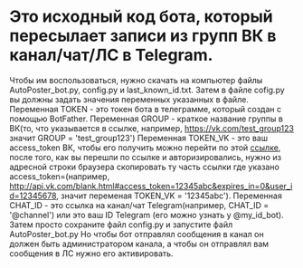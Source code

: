 
# **Это исходный код бота, который пересылает записи из групп ВК в канал/чат/ЛС в Telegram.** 
Чтобы им воспользоваться, нужно скачать на компьютер файлы AutoPoster_bot.py, config.py и last_known_id.txt. Затем в файле cofig.py вы должны задать значения переменных указанных в файле.
Переменная TOKEN - это токен бота в телеграмме, который создан с помощью BotFather. 
Переменная GROUP - краткое название группы в ВК(то, что указывается в ссылке, например, https://vk.com/test_group123 значит GROUP = 'test_group123')
Переменная TOKEN_VK - это ваш access_token ВК, чтобы его получить можно перейти по этой [ссылке](https://oauth.vk.com/authorize?client_id=2890984&scope=notify,photos,friends,audio,video,notes,pages,docs,status,questions,offers,wall,groups,messages,notifications,stats,ads,offline&redirect_uri=http://api.vk.com/blank.html&display=page&response_type=token), после того, как вы перешли по ссылке и авторизировались, нужно из адресной строки браузера скопировать ту часть ссылки где указано access_token=(например, http://api.vk.com/blank.html#access_token=12345abc&expires_in=0&user_id=12345678, значит переменая TOKEN_VK = '12345abc'). 
Переменная CHAT_ID - это ссылка на канал/чат Telegram(например, CHAT_ID = '@channel') или это ваш ID Telegram (его можно узнать у @my_id_bot). 
Затем просто сохраните файл config.py и запустите файл AutoPoster_bot.py Но чтобы бот отправлял сообщения в канал он должен быть администратором канала, а чтобы он отправлял вам сообщения в ЛС нужно его активировать.